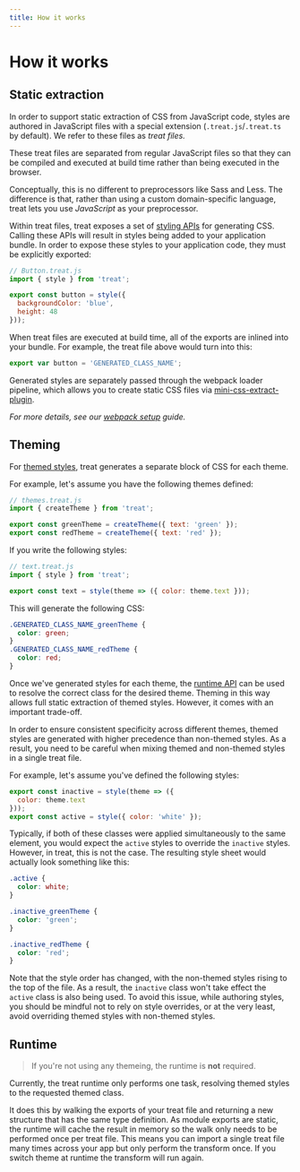 ```yaml
---
title: How it works
---
```


# How it works

## Static extraction

In order to support static extraction of CSS from JavaScript code, styles are authored in JavaScript files with a special extension (`.treat.js`/`.treat.ts` by default). We refer to these files as _treat files._

These treat files are separated from regular JavaScript files so that they can be compiled and executed at build time rather than being executed in the browser.

Conceptually, this is no different to preprocessors like Sass and Less. The difference is that, rather than using a custom domain-specific language, treat lets you use _JavaScript_ as your preprocessor.

Within treat files, treat exposes a set of [styling APIs](styling-api) for generating CSS. Calling these APIs will result in styles being added to your application bundle. In order to expose these styles to your application code, they must be explicitly exported:

```js
// Button.treat.js
import { style } from 'treat';

export const button = style({
  backgroundColor: 'blue',
  height: 48
}));
```

When treat files are executed at build time, all of the exports are inlined into your bundle. For example, the treat file above would turn into this:

```js
export var button = 'GENERATED_CLASS_NAME';
```

Generated styles are separately passed through the webpack loader pipeline, which allows you to create static CSS files via [mini-css-extract-plugin](https://github.com/webpack-contrib/mini-css-extract-plugin).

_For more details, see our [webpack setup](setup#webpack-setup) guide._

## Theming

For [themed styles](data-types#themedstyles), treat generates a separate block of CSS for each theme.

For example, let's assume you have the following themes defined:

```js
// themes.treat.js
import { createTheme } from 'treat';

export const greenTheme = createTheme({ text: 'green' });
export const redTheme = createTheme({ text: 'red' });
```

If you write the following styles:

```js
// text.treat.js
import { style } from 'treat';

export const text = style(theme => ({ color: theme.text }));
```

This will generate the following CSS:

```css
.GENERATED_CLASS_NAME_greenTheme {
  color: green;
}
.GENERATED_CLASS_NAME_redTheme {
  color: red;
}
```

Once we've generated styles for each theme, the [runtime API](runtime-api) can be used to resolve the correct class for the desired theme. Theming in this way allows full static extraction of themed styles. However, it comes with an important trade-off.

In order to ensure consistent specificity across different themes, themed styles are generated with higher precedence than non-themed styles. As a result, you need to be careful when mixing themed and non-themed styles in a single treat file.

For example, let's assume you've defined the following styles:

```js
export const inactive = style(theme => ({
  color: theme.text
}));
export const active = style({ color: 'white' });
```

Typically, if both of these classes were applied simultaneously to the same element, you would expect the `active` styles to override the `inactive` styles. However, in treat, this is not the case. The resulting style sheet would actually look something like this:

```css
.active {
  color: white;
}

.inactive_greenTheme {
  color: 'green';
}

.inactive_redTheme {
  color: 'red';
}
```

Note that the style order has changed, with the non-themed styles rising to the top of the file. As a result, the `inactive` class won't take effect the `active` class is also being used. To avoid this issue, while authoring styles, you should be mindful not to rely on style overrides, or at the very least, avoid overriding themed styles with non-themed styles.

## Runtime

> If you're not using any themeing, the runtime is **not** required.

Currently, the treat runtime only performs one task, resolving themed styles to the requested themed class.

It does this by walking the exports of your treat file and returning a new structure that has the same type definition. As module exports are static, the runtime will cache the result in memory so the walk only needs to be performed once per treat file. This means you can import a single treat file many times across your app but only perform the transform once. If you switch theme at runtime the transform will run again.
